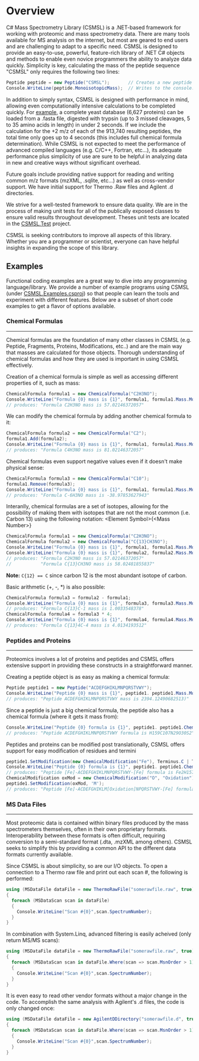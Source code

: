 # Overview
C\# Mass Spectrometry Library (CSMSL) is a .NET-based framework for working with proteomic and mass spectrometry data. There are many tools available for MS analysis on the internet, but most are geared to end users and are challenging to adapt to a specific need. CSMSL is designed to provide an easy-to-use, powerful, feature-rich library of .NET C\# objects and methods to enable even novice programmers the ability to analyze data quickly. Simplicity is key, calculating the mass of the peptide sequence "CSMSL" only requires the following two lines:

```csharp
Peptide peptide = new Peptide("CSMSL");       // Creates a new peptide object in memory
Console.WriteLine(peptide.MonoisotopicMass);  // Writes to the console: 539.20835516707
```

In addition to simply syntax, CSMSL is designed with performance in mind, allowing even computationally intensive calculations to be completed quickly. For [example](https://github.com/dbaileychess/CSMSL/blob/master/CSMSL.Examples/TrypticDigestion.cs), a complete yeast database (6,627 proteins) can be loaded from a .fasta file, digested with trypsin (up to 3 missed cleavages, 5 to 35 amino acids in length) in under 2 seconds. If we include the calculation for the +2 m/z of each of the 913,740 resulting peptides, the total time only goes up to 4 seconds (this includes full chemical formula determination). While CSMSL is not expected to meet the performance of advanced compiled languages (e.g. C/C++, Fortran, etc...), its adequate performance plus simplicity of use are sure to be helpful in analyzing data in new and creative ways without significant overhead.

Future goals include providing native support for reading and writing common m/z formats (mzXML, .sqlite, etc...) as well as cross-vendor support. We have initial support for Thermo .Raw files and Agilent .d directories. 

We strive for a well-tested framework to ensure data quality. We are in the process of making unit tests for all of the publically exposed classes to ensure valid results throughout development. Theses unit tests are located in the [CSMSL.Test](https://github.com/dbaileychess/CSMSL/tree/master/CSMSL.Tests) project. 

CSMSL is seeking contributors to improve all aspects of this library. Whether you are a programmer or scientist, everyone can have helpful insights in expanding the scope of this library.

## Examples
Functional coding examples are a great way to dive into any programming language/library. We provide a number of example programs using CSMSL (under [CSMSL.Examples.csproj](https://github.com/dbaileychess/CSMSL/tree/master/CSMSL.Examples)) so that people can learn the tools and experiment with different features. Below are a subset of short code examples to get a flavor of options available.

### Chemical Formulas
---------------------
Chemical formulas are the foundation of many other classes in CSMSL (e.g. Peptide, Fragments, Proteins, Modifications, etc..) and are the main way that masses are calculated for those objects. Thorough understanding of chemical formulas and how they are used is important in using CSMSL effectively. 

Creation of a chemical formula is simple as well as accessing different properties of it, such as mass:
```csharp
ChemicalFormula formula1 = new ChemicalFormula("C2H3NO");
Console.WriteLine("Formula {0} mass is {1}", formula1, formula1.Mass.Monoisotopic);
// produces: "Formula C2H3NO mass is 57.02146372057"
```
We can modify the chemical formula by adding another chemical formula to it:
```csharp
ChemicalFormula formula2 = new ChemicalFormula("C2");
formula1.Add(formula2);
Console.WriteLine("Formula {0} mass is {1}", formula1, formula1.Mass.Monoisotopic);
// produces: "Formula C4H3NO mass is 81.02146372057"
```
Chemical formulas even support negative values even if it doesn't make physical sense:
```csharp
ChemicalFormula formula3 = new ChemicalFormula("C10");
formula1.Remove(formula3);
Console.WriteLine("Formula {0} mass is {1}", formula1, formula1.Mass.Monoisotopic);
// produces: "Formula C-6H3NO mass is -38.97853627943"
```
Interanlly, chemical formulas are a set of isotopes, allowing for the possibility of making them with isotopes that are not the most common (i.e. Carbon 13) using the following notation: \<Element Symbol\>{\<Mass Number\>}
```csharp
ChemicalFormula formula1 = new ChemicalFormula("C2H3NO");
ChemicalFormula formula2 = new ChemicalFormula("C{13}CH3NO");
Console.WriteLine("Formula {0} mass is {1}", formula1, formula1.Mass.Monoisotopic);
Console.WriteLine("Formula {0} mass is {1}", formula2, formula2.Mass.Monoisotopic);
// produces: "Formula C2H3NO mass is 57.02146372057"
//           "Formula C{13}CH3NO mass is 58.02481855837"
```
**Note:** `C{12} == C` since carbon 12 is the most abundant isotope of carbon.

Basic arithmetic (+, -, *) is also possible:
```csharp
ChemicalFormula formula3 = formula2 - formula1;
Console.WriteLine("Formula {0} mass is {1}", formula3, formula3.Mass.Monoisotopic);
// produces: "Formula C{13}C-1 mass is 1.0033548378"
ChemicalFormula formula4 = formula3 * 4;
Console.WriteLine("Formula {0} mass is {1}", formula4, formula4.Mass.Monoisotopic);
// produces: "Formula C{13}4C-4 mass is 4.0134193512"
```

### Peptides and Proteins
---------------------
Proteomics involves a lot of proteins and peptides and CSMSL offers extensive support in providing these constructs in a straightforward manner. 

Creating a peptide object is as easy as making a chemical formula:
```csharp
Peptide peptide1 = new Peptide("ACDEFGHIKLMNPQRSTVWY");
Console.WriteLine("Peptide {0} mass is {1}", peptide1. peptide1.Mass.Monoisotopic);
// produces: "Peptide ACDEFGHIKLMNPQRSTVWY mass is 2394.12490682513)"
```
Since a peptide is just a big chemical formula, the peptide also has a chemical formula (where it gets it mass from):
```csharp
Console.WriteLine("Peptide {0} formula is {1}", peptide1. peptide1.ChemicalFormula);
// produces: "Peptide ACDEFGHIKLMNPQRSTVWY formula is H159C107N29O30S2"
```
Peptides and proteins can be modified post translationally, CSMSL offers support for easy modification of residues and termini
```csharp
peptide1.SetModification(new ChemicalModification("Fe"), Terminus.C | Terminus.N);
Console.WriteLine("Peptide {0} formula is {1}", peptide1. peptide1.ChemicalFormula);
// produces: "Peptide [Fe]-ACDEFGHIKLMNPQRSTVWY-[Fe] formula is Fe2H157C107N29O29S2"
ChemicalModification oxMod = new ChemicalModification("O", "Oxidation");
peptide1.SetModification(oxMod, 'M');
// produces: "Peptide [Fe]-ACDEFGHIKLM[Oxidation]NPQRSTVWY-[Fe] formula is Fe2H159C107N29O30S2"
```

### MS Data Files
----------------------
Most proteomic data is contained within binary files produced by the mass spectrometers themselves, often in their own proprietary formats. Interoperability between these formats is often difficult, requiring conversion to a semi-standard format (.dta, .mzXML among others). CSMSL seeks to simplify this by providing a common API to the different data formats currently available.

Since CSMSL is about simplicity, so are our I/O objects. To open a connection to a Thermo raw file and print out each scan #, the following is performed:
```csharp
using (MSDataFile dataFile = new ThermoRawFile("somerawfile.raw", true))
{                     
  foreach (MSDataScan scan in dataFile)
  {             
    Console.WriteLine("Scan #{0}",scan.SpectrumNumber);
  }
}
```
In combination with System.Linq, advanced filtering is easily acheived (only return MS/MS scans):
```csharp
using (MSDataFile dataFile = new ThermoRawFile("somerawfile.raw", true))
{                     
  foreach (MSDataScan scan in dataFile.Where(scan => scan.MsnOrder > 1))
  {             
    Console.WriteLine("Scan #{0}",scan.SpectrumNumber);
  }
}
```
It is even easy to read other vendor formats without a major change in the code. To accomplish the same analysis with Agilent's .d files, the code is only changed once:
```csharp
using (MSDataFile dataFile = new AgilentDDirectory("somerawfile.d", true))
{                     
  foreach (MSDataScan scan in dataFile.Where(scan => scan.MsnOrder > 1))
  {             
    Console.WriteLine("Scan #{0}",scan.SpectrumNumber);
  }
}
```


